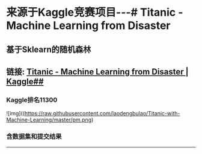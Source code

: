# 来源于Kaggle竞赛项目---# Titanic - Machine Learning from Disaster

## 基于Sklearn的随机森林

## 链接: [Titanic - Machine Learning from Disaster | Kaggle## ](https://www.kaggle.com/competitions/titanic)

### Kaggle排名11300

![img]((https://raw.githubusercontent.com/laodengbulao/Titanic-with-Machine-Learning/master/pm.png)

### 含数据集和提交结果

---
